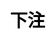 ---
title: 下注
layout: guess_who_win_rock/bet
description: 猜猜谁会赢 - 下注页面.
js: ["js/game/guess_who_win_rock/parameter.js", "js/game/guess_who_win_rock/bet.js"]
css: ["css/game/guess_who_win_rock/guess_who_win_rock.css"]
---
